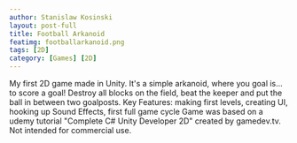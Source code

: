 ```yaml
---
author: Stanislaw Kosinski
layout: post-full
title: Football Arkanoid
featimg: footballarkanoid.png
tags: [2D]
category: [Games] [2D]
---
```


My first 2D game made in Unity. It's a simple arkanoid, where you goal is... to score a goal! Destroy all blocks on the field, beat the keeper and put the ball in between two goalposts.
Key Features: making first levels, creating UI, hooking up Sound Effects, first full game cycle
Game was based on a udemy tutorial "Complete C# Unity Developer 2D" created by gamedev.tv.
Not intended for commercial use.

